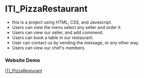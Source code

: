 # ITI_PizzaRestaurant
- this is a project using HTML, CSS, and Javascript.
- Users can view the menu select any seller and order it.
- Users can view our seller, and add commend.
- Users can book a table in our restaurant.
- User can contact us by sending the message, or any other way.
- Users can view our chef's members.

### Website Demo
[ITI_PizzaResturant](https://raw.githack.com/MernaHesham10/ITI_PizzaRestaurant/index.html)

